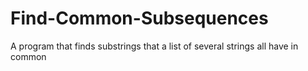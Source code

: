 # Find-Common-Subsequences
 A program that finds substrings that a list of several strings all have in common
